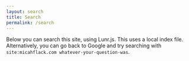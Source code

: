 ```yaml
---
layout: search
title: Search
permalink: /search
---
```


Below you can search this site, using Lunr.js. This uses a local index file. Alternatively, you can go back to Google and try searching with `site:micahflack.com whatever-your-question-was`.